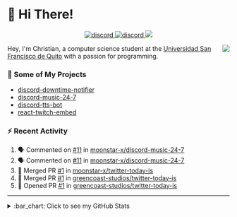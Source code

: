 # :wave: Hi There!

<p align="center">
  <a href="https://discord.gg/mhj3Zsv">
    <img alt="discord" src="https://img.shields.io/discord/730998659008823296.svg?label=&logo=discord&logoColor=ffffff&color=7389D8&labelColor=6A7EC2"/>
  </a>
  <a href="https://twitter.com/moonstar_x99">
    <img alt="discord" src="https://img.shields.io/twitter/follow/moonstar_x99?label=Follow%20Me%21&style=social"/>
  </a>
  <a href="https://badges.pufler.dev">
    <img src="https://badges.pufler.dev/visits/moonstar-x/moonstar-x?style=flat&logo=github">
  </a>
</p>

<img align="right" src="https://media.tenor.com/images/cb8fb20986aac7eef75c8ce6bc3997c0/tenor.gif" />

Hey, I'm Christian, a computer science student at the [Universidad San Francisco de Quito](http://www.usfq.edu.ec/Paginas/Inicio.aspx) with a passion for programming.

### :rocket: Some of My Projects

* [discord-downtime-notifier](https://github.com/moonstar-x/discord-downtime-notifier)
* [discord-music-24-7](https://github.com/moonstar-x/discord-music-24-7)
* [discord-tts-bot](https://github.com/moonstar-x/discord-tts-bot)
* [react-twitch-embed](https://github.com/moonstar-x/react-twitch-embed)

### :zap: Recent Activity

<!--START_SECTION:activity-->
1. 🗣 Commented on [#11](https://github.com//moonstar-x/discord-music-24-7/issues/11) in [moonstar-x/discord-music-24-7](https://github.com//moonstar-x/discord-music-24-7)
2. 🗣 Commented on [#11](https://github.com//moonstar-x/discord-music-24-7/issues/11) in [moonstar-x/discord-music-24-7](https://github.com//moonstar-x/discord-music-24-7)
3. 🎉 Merged PR [#1](https://github.com//moonstar-x/twitter-today-is/pull/1) in [moonstar-x/twitter-today-is](https://github.com//moonstar-x/twitter-today-is)
4. 🎉 Merged PR [#1](https://github.com//greencoast-studios/twitter-today-is/pull/1) in [greencoast-studios/twitter-today-is](https://github.com//greencoast-studios/twitter-today-is)
5. 💪 Opened PR [#1](https://github.com//greencoast-studios/twitter-today-is/pull/1) in [greencoast-studios/twitter-today-is](https://github.com//greencoast-studios/twitter-today-is)
<!--END_SECTION:activity-->

---

<details>
  <summary>
    :bar_chart: Click to see my GitHub Stats
  </summary>
  <p align="center">
    <br>
    <img alt="GitHub Stats" src="https://github-readme-stats.vercel.app/api?username=moonstar-x&count_private=true&show_icons=true&theme=dracula" />
    <br>
    <img alt="GitHub Top Languages" src="https://github-readme-stats.vercel.app/api/top-langs/?username=moonstar-x&layout=compact&theme=dracula" />
  </p>
</details>
